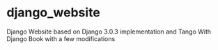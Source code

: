 # django_website
Django Website based on Django 3.0.3 implementation and Tango With Django Book with a few modifications 
